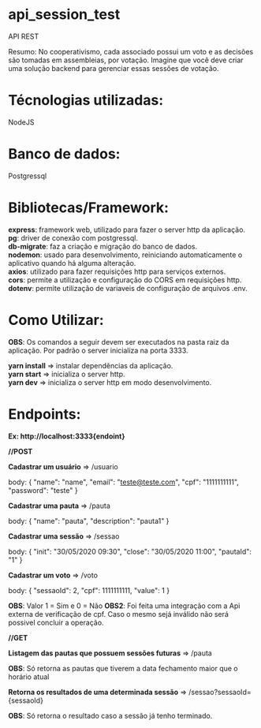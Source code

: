# api_session_test
API REST 

Resumo:
No cooperativismo, cada associado possui um voto e as decisões são tomadas em assembleias, por votação. Imagine que você deve criar uma solução backend para gerenciar essas sessões de votação.

# Técnologias utilizadas: 
NodeJS

# Banco de dados:
Postgressql

# Bibliotecas/Framework:
**express**: framework web, utilizado para fazer o server http da aplicação.<br/>
**pg**: driver de conexão com postgressql.<br/>
**db-migrate**: faz a criação e migração do banco de dados.<br/>
**nodemon**: usado para desenvolvimento, reiniciando automaticamente o aplicativo quando há alguma alteração.<br/>
**axios**: utilizado para fazer requisições http para serviços externos.<br/>
**cors**: permite a utilização e configuração do CORS em requisições http.<br/>
**dotenv**: permite utilização de variaveis de configuração de arquivos .env.<br/>

# Como Utilizar:

**OBS**: Os comandos a seguir devem ser executados na pasta raiz da aplicação. Por padrão o server inicializa na porta 3333.

**yarn install** => instalar dependências da aplicação.<br/>
**yarn start** => inicializa o server http.<br/>
**yarn dev** => inicializa o server http em modo desenvolvimento.<br/>

# Endpoints:

**Ex: http://localhost:3333{endoint}**

**//POST**

**Cadastrar um usuário** => /usuario

body:
{
	"name": "name",
	"email": "teste@teste.com",
	"cpf": "1111111111",
	"password": "teste"
}


**Cadastrar uma pauta** => /pauta

body:
{
	"name": "pauta",
	"description": "pauta1"
}

**Cadastrar uma sessão** => /sessao

body:
{
	"init": "30/05/2020 09:30",
	"close": "30/05/2020 11:00",
	"pautaId": "1"
}

**Cadastrar um voto** => /voto

body:
{
	"sessaoId": 2,
	"cpf": 1111111111,
	"value": 1
}

**OBS**: Valor 1 = Sim e 0 = Não
**OBS2**: Foi feita uma integração com a Api externa de verificação de cpf. Caso o mesmo sejá inválido não será possivel concluir a operação. 

**//GET**

**Listagem das pautas que possuem sessões futuras** => /pauta

**OBS**: Só retorna as pautas que tiverem a data fechamento maior que o horário atual

**Retorna os resultados de uma determinada sessão** => /sessao?sessaoId={sessaoId}

**OBS**: Só retorna o resultado caso a sessão já tenho terminado.





    

